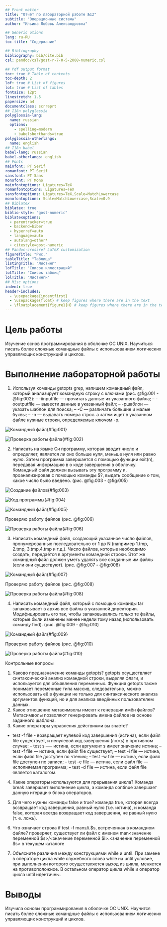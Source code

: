 ```yaml
---
## Front matter
title: "Отчёт по лабораторной работе №12"
subtitle: "Операционные системы"
author: "Ильина Любовь Александровна"

## Generic otions
lang: ru-RU
toc-title: "Содержание"

## Bibliography
bibliography: bib/cite.bib
csl: pandoc/csl/gost-r-7-0-5-2008-numeric.csl

## Pdf output format
toc: true # Table of contents
toc-depth: 2
lof: true # List of figures
lot: true # List of tables
fontsize: 12pt
linestretch: 1.5
papersize: a4
documentclass: scrreprt
## I18n polyglossia
polyglossia-lang:
  name: russian
  options:
	- spelling=modern
	- babelshorthands=true
polyglossia-otherlangs:
  name: english
## I18n babel
babel-lang: russian
babel-otherlangs: english
## Fonts
mainfont: PT Serif
romanfont: PT Serif
sansfont: PT Sans
monofont: PT Mono
mainfontoptions: Ligatures=TeX
romanfontoptions: Ligatures=TeX
sansfontoptions: Ligatures=TeX,Scale=MatchLowercase
monofontoptions: Scale=MatchLowercase,Scale=0.9
## Biblatex
biblatex: true
biblio-style: "gost-numeric"
biblatexoptions:
  - parentracker=true
  - backend=biber
  - hyperref=auto
  - language=auto
  - autolang=other*
  - citestyle=gost-numeric
## Pandoc-crossref LaTeX customization
figureTitle: "Рис."
tableTitle: "Таблица"
listingTitle: "Листинг"
lofTitle: "Список иллюстраций"
lotTitle: "Список таблиц"
lolTitle: "Листинги"
## Misc options
indent: true
header-includes:
  - \usepackage{indentfirst}
  - \usepackage{float} # keep figures where there are in the text
  - \floatplacement{figure}{H} # keep figures where there are in the text
---
```


# Цель работы

Изучение основ программирования в оболочке ОС UNIX. Научиться писать более сложные командные файлы с использованием логических управляющих конструкций и циклов.

# Выполнение лабораторной работы

1. Используя команды getopts grep, напишем командный файл, который анализирует командную строку с ключами (рис. @fig:001 - @fig:002):
– -iinputfile — прочитать данные из указанного файла;
– -ooutputfile — вывести данные в указанный файл;
– -pшаблон — указать шаблон для поиска;
– -C — различать большие и малые буквы;
– -n — выдавать номера строк.
а затем ищет в указанном файле нужные строки, определяемые ключом -p.

![Командный файл](image/img1.png){#fig:001}

![Проверка работы файла](image/img2.png){#fig:002}

2. Написать на языке Си программу, которая вводит число и определяет, является
ли оно больше нуля, меньше нуля или равно нулю. Затем программа завершается
с помощью функции exit(n), передавая информацию в о коде завершения в
оболочку. Командный файл должен вызывать эту программу и, проанализировав
с помощью команды $?, выдать сообщение о том, какое число было введено.
(рис. @fig:003 - @fig:005)

![Создание файлов](image/img3.png){#fig:003}

![Код программы](image/img4.png){#fig:004}

![Командный файл](image/img5.png){#fig:005}

Проверяю работу файлов (рис. @fig:006)

![Проверка работы файла](image/img6.png){#fig:006}

3. Написать командный файл, создающий указанное число файлов, пронумерованных последовательно от 1 до N (например 1.tmp, 2.tmp, 3.tmp,4.tmp и т.д.).
Число файлов, которые необходимо создать, передаётся в аргументы командной
строки. Этот же командный файл должен уметь удалять все созданные им файлы
(если они существуют). (рис. @fig:007 - @fig:008)

![Командный файл](image/img7.png){#fig:007}

Проверяю работу файлов (рис. @fig:008)

![Проверка работы файла](image/img8.png){#fig:008}

4. Написать командный файл, который с помощью команды tar запаковывает в
архив все файлы в указанной директории. Модифицировать его так, чтобы запаковывались только те файлы, которые были изменены менее недели тому назад
(использовать команду find). (рис. @fig:009 - @fig:010)

![Командный файл](image/img9.png){#fig:009}

Проверяю работу файлов (рис. @fig:010)

![Проверка работы файла](image/img10.png){#fig:010}

Контрольные вопросы 

1. Каково предназначение команды getopts? 
getopts осуществляет синтаксический анализ командной строки, выделяя флаги, и используется для объявления переменных. Функция getopts также понимает переменные типа массив, следовательно, можно использовать её в функции не только для синтаксического анализа аргументов функций, но и для анализа введённых пользователем данных.
2. Какое отношение метасимволы имеют к генерации имён файлов?
Метасимволы позволяют генерировать имена файлов на основе заданного шаблона.
3. Какие операторы управления действиями вы знаете?
- test -f file - возвращает нулевой код завершения (истина), если файл file существует, и ненулевой код завершения (ложь) в противном случае:
– test s –— истина, если аргумент s имеет значение истина;
– test -f file — истина, если файл file существует;
– test -i file — истина, если файл file доступен по чтению;
– test -w file — истина, если файл file доступен по записи;
– test -e file — истина, если файл file — исполняемая программа;
– test -d file — истина, если файл file является каталогом.
4. Какие операторы используются для прерывания цикла?
Команда break завершает выполнение цикла, а команда continue завершает данную
итерацию блока операторов.
5. Для чего нужны команды false и true?
 команда true, которая всегда возвращает код завершения, равный нулю (т.е. истина), и команда false, которая всегда возвращает код завершения, не равный нулю (т. е. ложь).
6. Что означает строка if test -f man$s/$i.$s, встреченная в командном файле?
проверяет, существует ли файл с именем man<значение переменной $s>/<значение переменной $i>.<значение переменной $s> в текущем каталоге

7. Объясните различия между конструкциями while и until.
При замене в операторе цикла while служебного слова while на until условие,
при выполнении которого осуществляется выход из цикла, меняется на противоположное. В остальном оператор цикла while и оператор цикла until идентичны.

# Выводы

Изучила основы программирования в оболочке ОС UNIX. Научится писать более сложные командные файлы с использованием логических управляющих конструкций и циклов.



